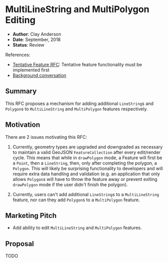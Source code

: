 # MultiLineString and MultiPolygon Editing

- **Author**: Clay Anderson
- **Date**: September, 2018
- **Status**: Review

References:

- [Tentative Feature RFC](./tentative-feature.md): Tentative feature functionality must be implemented first
- [Background conversation](https://github.com/uber/@deck.gl-community/editable-layers/pull/49#issuecomment-413948690)

## Summary

This RFC proposes a mechanism for adding additional `LineString`s and `Polygon`s to `MultiLineString` and `MultiPolygon` features respectively.

## Motivation

There are 2 issues motivating this RFC:

1. Currently, geometry types are upgraded and downgraded as necessary to maintain a valid GeoJSON `FeatureCollection` after every edit/render cycle. This means that while in `drawPolygon` mode, a Feature will first be a `Point`, then a `LineString`, then, only after completing the polygon, a `Polygon`. This will likely be surprising functionality to developers and will require extra data handling and validation (e.g. an application that only allows `Polygon`s will have to throw the feature away or prevent exiting `drawPolygon` mode if the user didn't finish the polygon).

2. Currently, users can't add additional `LineString`s to a `MultiLineString` feature, nor can they add `Polygon`s to a `MultiPolygon` feature.

## Marketing Pitch

- Add ability to edit `MultiLineString` and `MultiPolygon` features.

## Proposal

TODO
